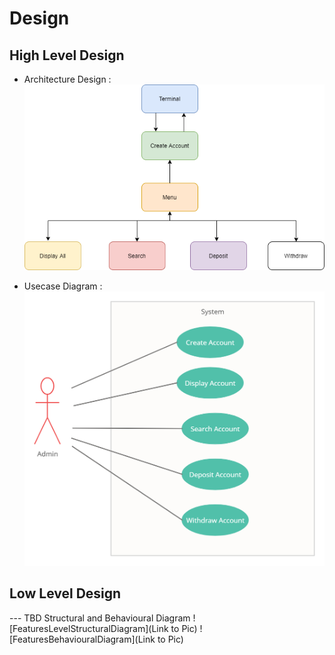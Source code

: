 # Design

## High Level Design 
* Architecture Design :
![Architecture](https://github.com/priyankabb153/LTTS_Mini_project/blob/main/2_Architecture/hld_1.png)
<!--* Component Diagram :
![ComponentDiagram](https://github.com/priyankabb153/LTTS_Mini_project/blob/main/2_Architecture/COMPONENT.png)
-->
* Usecase Diagram :
![UsecaseDiagram](https://github.com/priyankabb153/LTTS_Mini_project/blob/main/2_Architecture/Usecasehdl.png)

## Low Level Design 

--- TBD Structural and Behavioural Diagram
![FeaturesLevelStructuralDiagram](Link to Pic)
![FeaturesBehaviouralDiagram](Link to Pic)